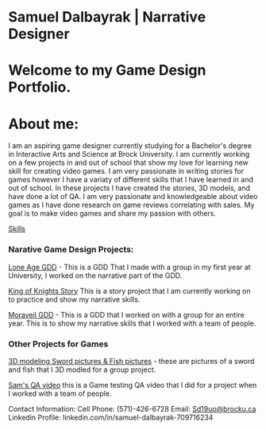 # Samuel Dalbayrak | Narrative Designer

 # Welcome to my Game Design Portfolio.
 

# About me:
 
I am an aspiring game designer currently studying for a Bachelor's degree in Interactive Arts and Science at Brock University. I am currently working on a few projects in and out of school that show my love for learning new skill for creating video games. I am very passionate in writing stories for games however I have a variaty of different skills that I have learned in and out of school. In these projects I have created the stories, 3D models, and have done a lot of QA. I am very passionate and knowledgeable about video games as I have done research on game reviews correlating with sales. My goal is to make video games and share my passion with others.

<a href = "https://github.com/Samuelbly/Portfolio/wiki/Skills"> Skills</a>

### Narative Game Design Projects:

<a href = "Copy of IASC 1P05 Game Proposal document.pdf"> Lone Age GDD</a> - This is a GDD That I made with a group in my first year at University, I worked on the narrative part of the GDD. 

 <a href = "https://github.com/Samuelbly/Portfolio/wiki/Story-projects-I-am-working-on"> King of Knights Story</a> This is a story project that I am currently working on to practice and show my narrative skills.

<a href = "GDD.V2.pdf"> Moraveil GDD</a> - This is a GDD that I worked on with a group for an entire year. This is to show my narrative skills that I worked with a team of people.

### Other Projects for Games
 
 <a href = "https://github.com/Samuelbly/Portfolio/wiki/3D-Modeling">3D modeling Sword pictures & Fish pictures</a> - these are pictures of a sword and fish that I 3D modled for a group project.
 
<a href = "https://drive.google.com/file/d/1dVIGj6lK_zRbg0WK1ATY2lbvjfzbO39Z/view?usp=sharing"> Sam's QA video</a> this is a Game testing QA video that I did for a project when I worked with a team of people. 

 Contact Information:
Cell Phone: (571)-426-6728
Email: Sd19uo@brocku.ca
Linkedin Profile: linkedin.com/in/samuel-dalbayrak-709716234
